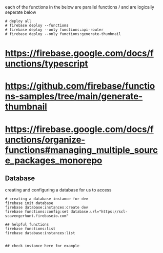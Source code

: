 

each of the functions in the below are parallel functions / and are logically seperate below 
```
# deploy all
# firebase deploy --functions
# firebase deploy --only functions:api-router
# firebase deploy --only functions:generate-thumbnail
```

# https://firebase.google.com/docs/functions/typescript
# https://github.com/firebase/functions-samples/tree/main/generate-thumbnail
# https://firebase.google.com/docs/functions/organize-functions#managing_multiple_source_packages_monorepo


## Database

creating and configuring a database for us to access
```
# creating a database instance for dev
firebase init database
firebase database:instances:create dev
firebase functions:config:set database.url="https://scl-scavengerhunt.firebaseio.com"

## helpful functions
firebase functions:list
firebase database:instances:list


## check instance here for example

```